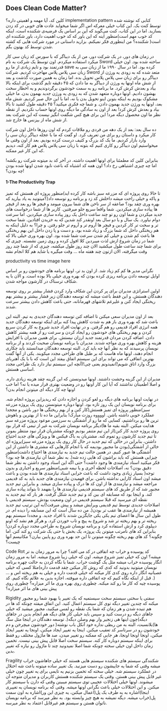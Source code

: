 ## Does Clean Code Matter?
کلین کد، آیا مهمه و اهمیتی داره؟ implementation pattern کتابی که نوشته شده توسط کنت بک. این کتاب خیلی معرکه اس اگر شما میخواید عادت های خوبی در کد زدن بسازید. اما در این کتاب، کنت می‌گوید که این بر اساس یک فرضیه‌ی شکننده است، اینکه کد خوب مهم است)منظور اینه که این باور که کد خوب اهمیت دارد، باور شکننده ای است(
شکننده؟ من اینطوری فکر نمیکنم. بزارید داستانی در مورد شرکت هایی که کشته شدن توسط کد بهتون بگم.

در زمان های دور، در یک شرکت دور، من از یک دیباگر که با سورس کد زبان سی کار میکرد استفاده میکردم. اون توسط یک شرکت به نام Sword ساخته شده بود. اون خیلی قدرتمند بود و تایم زیادی از ما رو save کرده بود.  اما در سال ۱۹۹۰ ما از زبان سی به زبان سی پلاس پلاس مهاجرت کردیم. شرکت Sword متعد شده که به زودی یه ورژن از دیباگر رو برای زبان سی پلاس پلاس تحویل بده. اما زمان به همین صورت گذشت و بعد از شش ماه اونها یه ورژن از دیباگر به ما دادن که ۴۵ دقیقه تایم گذشت برای اینکه بالا بیاد و بعدش کرش کرد. ما برنامه رو به سمت خودشون برگردوندیم و یه اخطار سخت بهشون دادیم. اونها دوباره متعهد شدن که به زودی یه ورژن جدید بهمون بدن. ما خیلی مشکوک بودیم به اینکه بتونن اینو تحویل بدن یا نه، اما با این حال صبر کردیم. شش ماه بعد، اونها یه ورژن جدید بهمون دادن. و شما چه فکری میکنید؟ ۴۵ دقیقه طول کشید تا بالا بیاد و بعدش کرش کرد!
بعد از اون به سادگی ما دیگه روی اونها حساب نکردیم. از نقطه نظر ما اون محصول دیگه مرد! این برای هیچ کس شگفت انگیز نیست که این شرکت بعد از شش ماه از بیزنس ها خارج شد.

ده سال بعد:  بعد از یک دهه من فردی رو ملاقات کردم که اون روزها داخل اون شرکت کار میکرد و داستان رو برای من تعریف کرد. او گفت که ما با عجله دیباگر زبان سی را وارد بازار کردیم. ما یک کد بزرگ و کثیف درست کرده بودیم. بعد از اون وقتی ما میخواستیم اون دیباگر رو کاری کنیم که بتونه با زبان سی پلاس پلاس هم کار کنه، دیدیم که این کار غیر ممکنه.

بنابراین کلین کد مطمئنا برای اونها اهمیت داشته. در آخر کد بد میتونه شرکت رو بکشه!
اما چه چیزی اشتباهی رخ داد؟ اون همه کد اشتباه که باعث نابود شدن اونها شده بودن چه بودن؟!

#### 1-The Productivity Trap
تا حالا روی پروژه ای که مزرعه سبز باشه کار کرده اید)منظور پروژه ای هستش که تمیز و پاکه و خیلی راحت میشه داخلش کد زد و برنامه رو توسعه داد(؟میتونید به یاد بیارید که بهره وری چقد بود؟ صاعقه از سر ناخن های شما بیرون میومد و فیچر ها رو بعد از فیچر ها پیاده سازی میکردین. شما واقعا سریع جلو میرفتین. کاربر ها از شما درخواست های جدید میکردن و شما اون رو تو چند ساعت داخل یک روز پیاده سازی میکردین. اما سرعت دوام نیاورد. یک سال و یا دو سال بعد اونقدر کند شدین که به خزیدن افتادین. شما سخت تر و سخت تر کار کردین و فیچر ها آروم تر و آروم تر جلو رفتن. و چرا؟ به دلیل اینکه به هم ریختگی داخل کد شما بزرگ و زیاد شده بود. و دست و پا زدن داخل این بهم ریختگی ها باعث کم شدن و خیلی کم شدن سرعت شما شده بود. اون بهره وری خیلی بالا که شما در زمان شروع ازش لذت میبردین کلا افول کرده و روی زمین نشسته. چیزی که برای شما چند ساعت طول میکشید الان چند روز طول میکشه، چیزی که از شما چند روز وقت میگرفته، الان ازتون چند هفته ماه ... وقت میگیره یا شاید هم کلا انجام نشه

productivity vs time image here

نگرانی مدیر ها کم کم زیاد شد. از اون بد تر، اونها برنامه های خودشون رو بر اساس اوایل توسعه دادن برنامه ریزی کرده بودن که بهره وری خیلی بالا بوده است. و الان با یه شکاف ترسناک در کارشون مواجه شدن.

اولین استراتژی مدیران برای پر کردن این شکاف وارد کردن فشار بیشتر بر روی توسعه دهندگان هستش. و این فقط باعث میشه که توسعه دهندگان زیر فشار بیشتر و بیشتر بهم ریختگی ایجاد کنن و علیرغم تلاشهای قهرمانانه، حتی باعث کاهش دادن بیشتر سرعت شدند. 

بعد از اون مدیران سعی میکنن تا اضافه کنن توسعه دهندگان جدیدی به تیم. البته این باعث شد که بهره وری باز هم به شدت کاهش پیدا کنه برای اینکه توسعه دهندگان جدید همه انرژی افراد قدیمی رو هم گرفتن. و در نهایت افراد جدید شروع به کار کردن سریع کردن و بهم ریختگی های خودشون رو ایجاد کردن و سرعت رو از همه بیشتر کاهش دادن. اضافه کردن مردان قدرتمند جدید ارزان نیستش. برای همین مدیران با افزایش هزینه و کاهش بهره وری مواجه شدند. مدیران با برنامه نویسان صحبت کردند و از برنامه نویسان پرسیدند که به نظر آنها چه باید کرد. البته توسعه دهندگان میدانستند باید چکاری انجام دهند، اونها ماه هاست که بر طبل های طراحی مجدد میکوبند. یکی از آنها گفت بهترین اتفاقی که می تواند برای این سیستم اتفاق بیفتد این است که با با یک آهنربای بزرگ وارد اتاق شویم!)نمیدونم یعنی چی!(آنچه این سیستم نیاز دارد یک طراحی مجدد اساسی هستش.

مدیران از این گزینه وحشت داشتند. اونها میدونستن که این گزینه چقد هزینه زیادی داره. و اصلا اطمینان نداشتند که آیا این کار اونها رو در وضعیت بهتری قرار میده یا نه؟ اما خب اونها چه کار دیگه ای میتونن انجام بدن؟

در نهایت اونها برنامه های دیگه رو لغو کردن و اجازه دادن که ریدیزاین پروژه انجام شه. برای برنامه نویسان این یک روز تازه بود. اونها دوباره میتونستن روی یک پروژه مزرعه سبز)منظور پروژه ای تمیز هستش(کار کنن و از بهم ریختگی ها دور باشن و مججدا عملکرد خوبی داشته باشن. اووووه روزت مبارک! بنابراین ما ده تا از بهترین و باهوش ترین ها رو برداشتیم، کسایی که ما رو از آشفتگی به سرزمین موعود پروژه مزرعه سبز هدایت میکنن. البته بقیه ما ها)دیگر برنامه نویسان شرکت به غیر از تیمی که قرار بود روی پروژه جدید کار کنن(از این تیم متنفر بودیم چونکه مشتریان قرار نبود منتظر بمونن تا تیم جدید کارشون رو تموم کنه. مشتریان به باگ فیکس ها و ویژگی های جدید احتیاج داشتن، بنابراین در حالی که تیم جدید در حال کار روی یک پروژه مزرعه سبز)پروژه ای خالی از آشفتگی(بودن ما مجبور بودیمه که با انجام کارهایی که مشتری ها داشتن از این آشفتگی ها عبور کنیم. در همین حالت تیم جدید به نیازمندی ها احتیاج داشت)منظور چیزایی هستش که باید براشون کد هایی زده شه(. به نظر شما آن نیازمندی ها چه بود؟ فکر میکنید اسناد نیازمندی ها وجود داشت؟ حتی اگه این اسناد وجود داشتن به نظر شما دقیق بودن؟ نه، اصلاحات لحظه آخری و یا نیمه شبی)منظور سریع و اجباری و بدون توجه( بسیار زیادی وجود داشت که باعث خرابی اسناد نیازمندی ها شده بودن و باعث میشد اون اسناد کارایی نداشته باشن. برای فهمیدن نیازمندی های جدید باید به کد قدیمی مراجعه میشد و نیازمندی ها از اون کد ها درک و پیاده سازی میشد. و بنابراین تیم جدید مجبور شد که از طریق کد های سیستم قدیمی نیازمندی ها را بفهمد تا بتواند پیاده سازی کند. و اینجا بود که مسابقه ای بین کد و تیم جدید شکل گرفت. هر بار که تیم جدید به نقطه ای میرسید که قبلا سیستم قدیمی در اون وضعیت بودش، سیستم قدیمی با اصلاحات جدیدی توسط تیم قدیمی ویرایش میشد و پیش میرفت!)به این ترتیب تیم جدید همیشه از نیازمندی ها عقب تر بودن(. من ده سال است که این مسابقه را دیده ام. در طول این سال ها اعضای تیم یکی یکی جایگزین شدند با افراد جدید. و مجددا سیستم بهم ریخته تر و بهم ریخته تر شد و شروع به پیچ و تاب خوردن کرد. و هرگز هم نشد که اونو دیپلوی کرد و ازش استفاده کرد و برنامه نویسان شروع به طراحی مجدد دوباره کردن! بنابراین کد های نامرتب میتونن یک پروژه، یک بخش یا حتی یک شرکت رو کند کنن. اما چگونه؟ کد های بهم ریخته چگونه میتونن تا این حد بهره وری رو پایین بیارن؟ مکانیسم آنها چیست؟ 

Code Rot
کد پوسیده و خراب
چه اتفاقی در کد می افتد؟ چرا به مرور زمان بد تر میشه؟ اون که خیلی تمیز شروع میشه. اون که خیلی زیبا شروع میشه. اما به مرور زمان انگار پوسیده خراب میشه مثل یک گوشت خراب. شما با نگاه کردن به حالت چهره برنامه نویسان میتونید بدونید که کدی که روش کار میکنن چقد قدمت داره)مثلا کسی که خیلی عصبانیه انگار داره روی کدی کار میکنه که خیلی قدمت داره و خیلی به هم ریخته اس و ...(. قبل از اینکه نگاه کنیم که چه اتفاقی داره میوفته، اجازه بدین به علائم نگاه کنیم. کد پوسیده چیه که کار ما رو کند میکنه. چطوری روی بهره وری ما اثر میزاره؟ چطوری روی پیش بینی های ما اثر میزاره؟ 

Rigidity 
سفتی یا سختی
 سیستم سخت سیستمیه که یک تغییر یا بهبود شما رو مجبور میکنه که چندین تغییر دیگه توی کل سیستم اعمال کنید. این اتفاق میفته چونکه کد ها در هم تنیده شدن و هر زمان که شما یک نقطه رو لمس میکنید، مجبور میشید که خیلی جاهای دیگه رو درست کنید و سپس باید خیلی کار های دیگه هم انجام بدین در جاهای دیگه)چون اینها هی زنجیر وار بهم وصلن دیگه(. توسعه دهندگان در اینجا مثل سگ ها)بلانسبت، البته به من ربطی نداره خود آنکل باب نوشته( دور خودشون میچرخن و دم خودشون رو در سرتاسر کد تعقیب میکنن. اینجا یه تغییر ایجاد میکنن، اونجا یه تغییر ایجاد میکنن، اونجا اونجا اونجا، هر جایی که ممکنه رو تغییر میدن، صد ها ماژول مختلف رو فقط برای اینکه سیستم دوباره کار کنه. سیستم سخت اصلا قابل پیش بینی نیست. تخمین زمان داخل اون خیلی سخته چونکه شما اصلا نمیدونید چند تا ماژول رو نیازه که تغییر بدین. 

Fragility
شکنندگی
سیستم های شکننده سیستم هایی هستند که خیلی جاهاشون خراب میشه وقتی که شما یه جاییشون رو دست میزنید. یک تغییر ساده میتونه باعث شه اختلال در عملکرد سیستم شه. خیلی سخته که تخمین بزنیم یه تایمی برای یه تغییر چون خیلی غیر قابل پیش بینی هستن. وقتی یک سیستم شکننده هستش کاربران و مدیران متوجه آن میشوند. اونها خیلی اختلالات عجیبی توی سیستم میبینن وقتی که دارن با سیستم کار میکنن. و این اختلالات خیلی باعث نگرانی اونها میشه. وقتی که برنامه نویسان یه تغییری اینجا)اشاره به یه طرف یک پل(اعمال میکنن، یه چیزی این ور)اشاره به اون سمت پل(خراب میشه. دیگه نمیشه به هیچ چیز وابسته بود. به نظر میرسد که برنامه نویسان ناتوان هستن و سیستم هم غیرقابل اعتماد به نطر میرسه. 



















